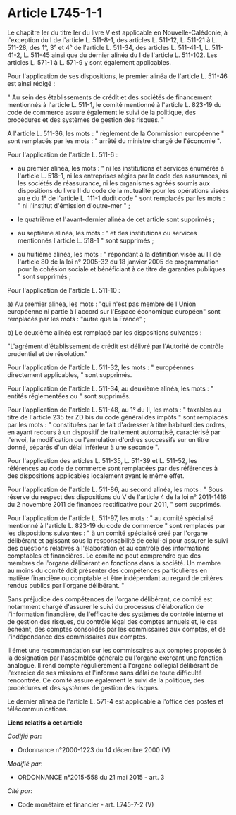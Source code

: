 # Article L745-1-1

Le chapitre Ier du titre Ier du livre V est applicable en Nouvelle-Calédonie, à l'exception du I de l'article L. 511-8-1, des
articles L. 511-12, L. 511-21 à L. 511-28, des 1°, 3° et 4° de l'article L. 511-34, des articles L. 511-41-1, L. 511-41-2, L.
511-45 ainsi que du dernier alinéa du I de l'article L. 511-102. Les articles L. 571-1 à L. 571-9 y sont également
applicables. 

Pour l'application de ses dispositions, le premier alinéa de l'article L. 511-46 est ainsi rédigé : 

" Au sein des établissements de crédit et des sociétés de financement mentionnés à l'article L. 511-1, le comité mentionné à
l'article L. 823-19 du code de commerce assure également le suivi de la politique, des procédures et des systèmes de gestion
des risques. " 

A l'article L. 511-36, les mots : " règlement de la Commission européenne " sont remplacés par les mots : " arrêté du
ministre chargé de l'économie ". 

Pour l'application de l'article L. 511-6 :

- au premier alinéa, les mots : " ni les institutions et services énumérés à l'article L. 518-1, ni les entreprises régies
par le code des assurances, ni les sociétés de réassurance, ni les organismes agréés soumis aux dispositions du livre II du
code de la mutualité pour les opérations visées au e du 1° de l'article L. 111-1 dudit code " sont remplacés par les mots : "
ni l'institut d'émission d'outre-mer " ;

- le quatrième et l'avant-dernier alinéa de cet article sont supprimés ;

- au septième alinéa, les mots : " et des institutions ou services mentionnés l'article L. 518-1 " sont supprimés ;

- au huitième alinéa, les mots : " répondant à la définition visée au III de l'article 80 de la loi n° 2005-32 du 18 janvier
2005 de programmation pour la cohésion sociale et bénéficiant à ce titre de garanties publiques " sont supprimés ; 

Pour l'application de l'article L. 511-10 :

a) Au premier alinéa, les mots : "qui n'est pas membre de l'Union européenne ni partie à l'accord sur l'Espace économique
européen" sont remplacés par les mots : "autre que la France" ;

b) Le deuxième alinéa est remplacé par les dispositions suivantes :

"L'agrément d'établissement de crédit est délivré par l'Autorité de contrôle prudentiel et de résolution." 

Pour l'application de l'article L. 511-32, les mots : " européennes directement applicables, " sont supprimés. 

Pour l'application de l'article L. 511-34, au deuxième alinéa, les mots : " entités réglementées ou " sont supprimés. 

Pour l'application de l'article L. 511-48, au 1° du II, les mots : " taxables au titre de l'article 235 ter ZD bis du code
général des impôts " sont remplacés par les mots : " constituées par le fait d'adresser à titre habituel des ordres, en ayant
recours à un dispositif de traitement automatisé, caractérisé par l'envoi, la modification ou l'annulation d'ordres
successifs sur un titre donné, séparés d'un délai inférieur à une seconde ". 

Pour l'application des articles L. 511-35, L. 511-39 et L. 511-52, les références au code de commerce sont remplacées par des
références à des dispositions applicables localement ayant le même effet. 

Pour l'application de l'article L. 511-86, au second alinéa, les mots : " Sous réserve du respect des dispositions du V de
l'article 4 de la loi n° 2011-1416 du 2 novembre 2011 de finances rectificative pour 2011, " sont supprimés. 

Pour l'application de l'article L. 511-97, les mots : " au comité spécialisé mentionné à l'article L. 823-19 du code de
commerce " sont remplacés par les dispositions suivantes : " à un comité spécialisé créé par l'organe délibérant et agissant
sous la responsabilité de celui-ci pour assurer le suivi des questions relatives à l'élaboration et au contrôle des
informations comptables et financières. Le comité ne peut comprendre que des membres de l'organe délibérant en fonctions dans
la société. Un membre au moins du comité doit présenter des compétences particulières en matière financière ou comptable et
être indépendant au regard de critères rendus publics par l'organe délibérant. " 

Sans préjudice des compétences de l'organe délibérant, ce comité est notamment chargé d'assurer le suivi du processus
d'élaboration de l'information financière, de l'efficacité des systèmes de contrôle interne et de gestion des risques, du
contrôle légal des comptes annuels et, le cas échéant, des comptes consolidés par les commissaires aux comptes, et de
l'indépendance des commissaires aux comptes. 

Il émet une recommandation sur les commissaires aux comptes proposés à la désignation par l'assemblée générale ou l'organe
exerçant une fonction analogue. Il rend compte régulièrement à l'organe collégial délibérant de l'exercice de ses missions et
l'informe sans délai de toute difficulté rencontrée. Ce comité assure également le suivi de la politique, des procédures et
des systèmes de gestion des risques. 

Le dernier alinéa de l'article L. 571-4 est applicable à l'office des postes et télécommunications.

**Liens relatifs à cet article**

_Codifié par_:

  - Ordonnance n°2000-1223 du 14 décembre 2000 (V)

_Modifié par_:

  - ORDONNANCE n°2015-558 du 21 mai 2015 - art. 3

_Cité par_:

  - Code monétaire et financier - art. L745-7-2 (V)
